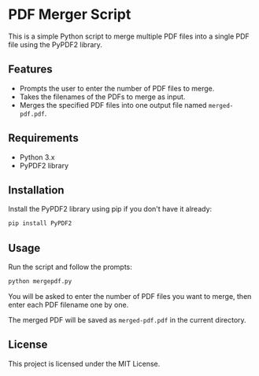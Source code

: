 # PDF Merger Script

This is a simple Python script to merge multiple PDF files into a single PDF file using the PyPDF2 library.

## Features

- Prompts the user to enter the number of PDF files to merge.
- Takes the filenames of the PDFs to merge as input.
- Merges the specified PDF files into one output file named `merged-pdf.pdf`.

## Requirements

- Python 3.x
- PyPDF2 library

## Installation

Install the PyPDF2 library using pip if you don't have it already:

```bash
pip install PyPDF2
```

## Usage

Run the script and follow the prompts:

```bash
python mergepdf.py
```

You will be asked to enter the number of PDF files you want to merge, then enter each PDF filename one by one.

The merged PDF will be saved as `merged-pdf.pdf` in the current directory.

## License

This project is licensed under the MIT License.
